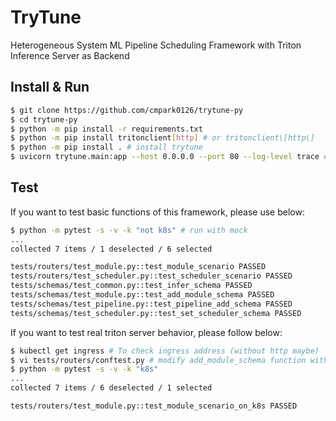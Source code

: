 # TryTune

Heterogeneous System ML Pipeline Scheduling Framework with Triton Inference Server as Backend

## Install & Run
```bash
$ git clone https://github.com/cmpark0126/trytune-py
$ cd trytune-py
$ python -m pip install -r requirements.txt
$ python -m pip install tritonclient[http] # or tritonclient\[http\]
$ python -m pip install . # install trytune
$ uvicorn trytune.main:app --host 0.0.0.0 --port 80 --log-level trace # --reload if necessary
```

## Test
If you want to test basic functions of this framework, please use below:
```bash
$ python -m pytest -s -v -k "not k8s" # run with mock
...
collected 7 items / 1 deselected / 6 selected

tests/routers/test_module.py::test_module_scenario PASSED
tests/routers/test_scheduler.py::test_scheduler_scenario PASSED
tests/schemas/test_common.py::test_infer_schema PASSED
tests/schemas/test_module.py::test_add_module_schema PASSED
tests/schemas/test_pipeline.py::test_pipeline_add_schema PASSED
tests/schemas/test_scheduler.py::test_set_scheduler_schema PASSED
```

If you want to test real triton server behavior, please follow below:
```bash
$ kubectl get ingress # To check ingress address (without http maybe)
$ vi tests/routers/conftest.py # modify add_module_schema function with appropriate value
$ python -m pytest -s -v -k "k8s"
...
collected 7 items / 6 deselected / 1 selected 

tests/routers/test_module.py::test_module_scenario_on_k8s PASSED
```
